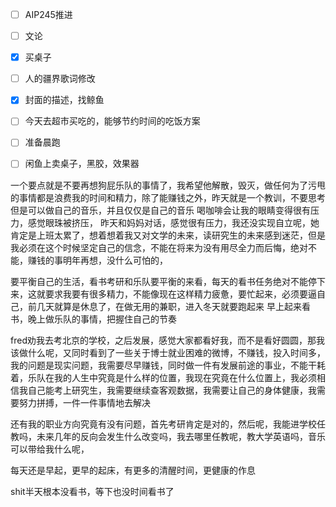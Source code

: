 



- [ ] AIP245推进
- [ ] 文论


- [x] 买桌子
- [ ] 人的疆界歌词修改
- [x] 封面的描述，找鲸鱼


- [ ] 今天去超市买吃的，能够节约时间的吃饭方案
- [ ] 准备晨跑
- [ ] 闲鱼上卖桌子，黑胶，效果器


一个要点就是不要再想狗屁乐队的事情了，我希望他解散，毁灭，做任何为了污甩的事情都是浪费我的时间和精力，除了能赚钱之外，昨天就是一个教训，不要思考
但是可以做自己的音乐，并且仅仅是自己的音乐
喝咖啡会让我的眼睛变得很有压力，感觉眼珠被挤压，
昨天和妈妈对话，感觉很有压力，我还没实现自立呢，她肯定是上班太累了，想着想着我又对文学的未来，读研究生的未来感到迷茫，但是我必须在这个时候坚定自己的信念，不能在将来为没有用尽全力而后悔，绝对不能，赚钱的事明年再想，没什么可怕的，

要平衡自己的生活，看书考研和乐队要平衡的来看，每天的看书任务绝对不能停下来，这就要求我要有很多精力，不能像现在这样精力疲惫，要忙起来，必须要逼自己，前几天就算是休息了，在做无用的兼职，进入冬天就要跑起来
早上起来看书，晚上做乐队的事情，把握住自己的节奏

fred劝我去考北京的学校，之后发展，感觉大家都看好我，而不是看好圆圆，那我该做什么呢，又同时看到了一些关于博士就业困难的微博，不赚钱，投入时间多，我的问题是现实问题，我需要尽早赚钱，同时做一件有发展前途的事业，不能干耗着，乐队在我的人生中究竟是什么样的位置，我现在究竟在什么位置上，我必须相信我自己能考上研究生，我需要继续查客观数据，我需要让自己的身体健康，我需要努力拼搏，一件一件事情地去解决

还有我的职业方向究竟有没有问题，首先考研肯定是对的，然后呢，我能进学校任教吗，未来几年的反向会发生什么改变吗，我去哪里任教呢，教大学英语吗，音乐可以带给我什么呢，

每天还是早起，更早的起床，有更多的清醒时间，更健康的作息

shit半天根本没看书，等下也没时间看书了